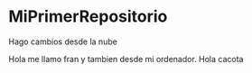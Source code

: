 # MiPrimerRepositorio

Hago cambios desde la nube

Hola me llamo fran
y tambien desde mi ordenador.
Hola cacota
